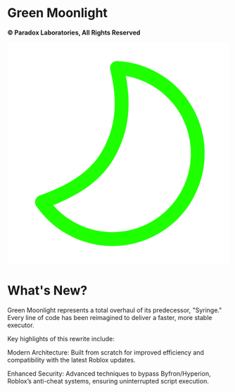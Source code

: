 # Green Moonlight  
**© Paradox Laboratories, All Rights Reserved**

![Green Moonlight Logo](https://github.com/ceomrmatrix/Green-Moonlight/blob/main/gml_logo.png?raw=true)

# What's New?
Green Moonlight represents a total overhaul of its predecessor, "Syringe." Every line of code has been reimagined to deliver a faster, more stable executor. 

Key highlights of this rewrite include:

Modern Architecture: Built from scratch for improved efficiency and compatibility with the latest Roblox updates.

Enhanced Security: Advanced techniques to bypass Byfron/Hyperion, Roblox’s anti-cheat systems, ensuring uninterrupted script execution.
